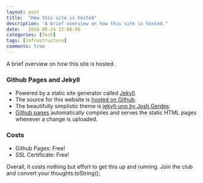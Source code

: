 ```yaml
---
layout: post
title:  "How this site is hosted"
description: "A brief overview on how this site is hosted."
date:   2016-08-24 22:00:00
categories: [Tech]
tags: [infrastructure]
comments: true
---
```

A brief overview on how this site is hosted.

### Github Pages and Jekyll
* Powered by a static site generator called [Jekyll][jekyll].
* The source for this website is [hosted on Github][alexmgraham_repo].
* The beautifully simplistic theme is [jekyll-uno by Josh Gerdes][jekyll-uno].
* [Github pages][github-pages] automatically compiles and serves the static HTML pages whenever a change is uploaded.

### Costs
* Github Pages: Free!
* SSL Certificate: Free!

Overall, it costs nothing but effort to get this up and running. Join the club and convert your thoughts.toString();

[pages_cdn]:      https://github.com/blog/1715-faster-more-awesome-github-pages
[alexmgraham_repo]:      https://github.com/alexmgraham/alexmgraham.github.io
[jekyll-uno]: https://github.com/joshgerdes/jekyll-uno
[github-pages]: http://jekyllrb.com/docs/github-pages/
[jekyll]: http://jekyllrb.com/
